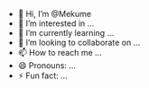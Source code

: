 - 👋 Hi, I’m @Mekume
- 👀 I’m interested in ...
- 🌱 I’m currently learning ...
- 💞️ I’m looking to collaborate on ...
- 📫 How to reach me ...
- 😄 Pronouns: ...
- ⚡ Fun fact: ...

<!---
Mekume/Mekume is a ✨ special ✨ repository because its `README.md` (this file) appears on your GitHub profile.
You can click the Preview link to take a look at your changes.
--->
